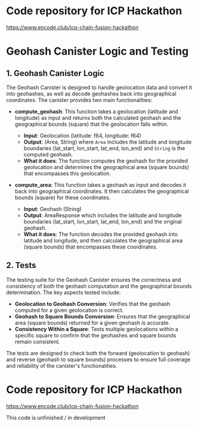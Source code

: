 # Code repository for ICP Hackathon 

https://www.encode.club/icp-chain-fusion-hackathon



# Geohash Canister Logic and Testing

## 1. Geohash Canister Logic

The Geohash Canister is designed to handle geolocation data and convert it into geohashes, as well as decode geohashes back into geographical coordinates. The canister provides two main functionalities:

- **compute_geohash**: This function takes a geolocation (latitude and longitude) as input and returns both the calculated geohash and the geographical bounds (square) that the geolocation falls within.
    - **Input**: Geolocation (latitude: f64, longitude: f64)
    - **Output**: (Area, String) where `Area` includes the latitude and longitude boundaries (lat_start, lon_start, lat_end, lon_end) and `String` is the computed geohash.
    - **What it does**: The function computes the geohash for the provided geolocation and determines the geographical area (square bounds) that encompasses this geolocation.

- **compute_area**: This function takes a geohash as input and decodes it back into geographical coordinates. It then calculates the geographical bounds (square) for these coordinates.
    - **Input**: Geohash (String)
    - **Output**: AreaResponse which includes the latitude and longitude boundaries (lat_start, lon_start, lat_end, lon_end) and the original geohash.
    - **What it does**: The function decodes the provided geohash into latitude and longitude, and then calculates the geographical area (square bounds) that encompasses these coordinates.

## 2. Tests

The testing suite for the Geohash Canister ensures the correctness and consistency of both the geohash computation and the geographical bounds determination. The key aspects tested include:

- **Geolocation to Geohash Conversion**: Verifies that the geohash computed for a given geolocation is correct.
- **Geohash to Square Bounds Conversion**: Ensures that the geographical area (square bounds) returned for a given geohash is accurate.
- **Consistency Within a Square**: Tests multiple geolocations within a specific square to confirm that the geohashes and square bounds remain consistent.

The tests are designed to check both the forward (geolocation to geohash) and reverse (geohash to square bounds) processes to ensure full coverage and reliability of the canister's functionalities.

# Code repository for ICP Hackathon

https://www.encode.club/icp-chain-fusion-hackathon

This code is unfinished / in development